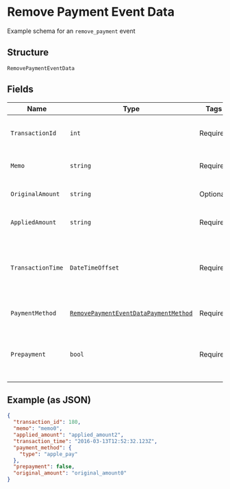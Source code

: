 
# Remove Payment Event Data

Example schema for an `remove_payment` event

## Structure

`RemovePaymentEventData`

## Fields

| Name | Type | Tags | Description |
|  --- | --- | --- | --- |
| `TransactionId` | `int` | Required | Transaction ID of the original payment that was removed |
| `Memo` | `string` | Required | Memo of the original payment |
| `OriginalAmount` | `string` | Optional | Full amount of the original payment |
| `AppliedAmount` | `string` | Required | Applied amount of the original payment |
| `TransactionTime` | `DateTimeOffset` | Required | Transaction time of the original payment, in ISO 8601 format, i.e. "2019-06-07T17:20:06Z" |
| `PaymentMethod` | [`RemovePaymentEventDataPaymentMethod`](../../doc/models/containers/remove-payment-event-data-payment-method.md) | Required | This is a container for any-of cases. |
| `Prepayment` | `bool` | Required | The flag that shows whether the original payment was a prepayment or not |

## Example (as JSON)

```json
{
  "transaction_id": 180,
  "memo": "memo0",
  "applied_amount": "applied_amount2",
  "transaction_time": "2016-03-13T12:52:32.123Z",
  "payment_method": {
    "type": "apple_pay"
  },
  "prepayment": false,
  "original_amount": "original_amount0"
}
```

